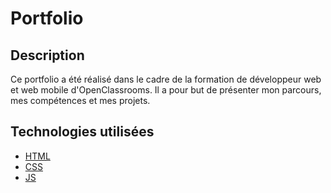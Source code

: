 # Portfolio

## Description

Ce portfolio a été réalisé dans le cadre de la formation de développeur web et web mobile d'OpenClassrooms. Il a pour but de présenter mon parcours, mes compétences et mes projets.

## Technologies utilisées

- [HTML](https://developer.mozilla.org/fr/docs/Web/HTML)
- [CSS](https://developer.mozilla.org/fr/docs/Web/CSS)
- [JS](https://developer.mozilla.org/fr/docs/Web/JavaScript)
